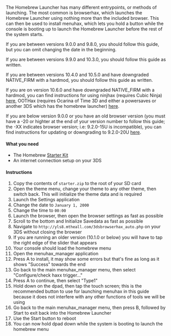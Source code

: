 The Homebrew Launcher has many different entrypoints, or methods of launching. The most common is browserhax, which launches the Homebrew Launcher using nothing more than the included browser. This can then be used to install menuhax, which lets you hold a button while the console is booting up to launch the Homebrew Launcher before the rest of the system starts.

If you are between versions 9.0.0 and 9.8.0, you should follow this guide, but you can omit changing the date in the beginning.

If you are between versions 9.9.0 and 10.3.0, you should follow this guide as written.

If you are between versions 10.4.0 and 10.5.0 and have downgraded NATIVE_FIRM with a hardmod, you should follow this guide as written.

If you are on version 10.6.0 and have downgraded NATIVE_FIRM with a hardmod, you can find instructions for using ninjhax (requires Cubic Ninja) [here](http://smealum.github.io/ninjhax2/), OOTHax (requires Ocarina of Time 3D and either a powersaves or another 3DS which has the homebrew launcher) [here](https://github.com/yellows8/oot3dhax).

If you are below version 9.0.0 or you have an old browser version (you must have a -20 or highter at the end of your version number to follow this guide; the -XX indicates browser version; i.e: 9.2.0-15U is incompatible), you can find instructions for updating or downgrading to 9.2.0-20U [here](https://github.com/Plailect/Guide/wiki/9.2.0-Update).

#### What you need

+ The Homebrew [Starter Kit](http://smealum.github.io/ninjhax2/starter.zip)
+ An internet connection setup on your 3DS

#### Instructions

1. Copy the contents of `starter.zip` to the root of your SD card
2. Open the theme menu, change your theme to any other theme, then switch back. This will initialize the theme data and is required
3. Launch the Settings application
4. Change the date to `January 1, 2000`
5. Change the time to `00:00`
6. Launch the browser, then open the browser settings as fast as possible
7. Scroll to the bottom and Initialize Savedata as fast as possible
8. Navigate to `http://yls8.mtheall.com/3dsbrowserhax_auto.php` on your 3DS without closing the browser
9. If you are running an older version (10.1.0 or below) you will have to tap the right edge of the slider that appears
9. Your console should load the homebrew menu
10. Open the menuhax_manager application
11. Press A to install, it may show some errors but that's fine as long as it shows "Success" towards the end
12. Go back to the main menuhax_manager menu, then select "Configure/check haxx trigger..."
13. Press A to continue, then select "Type1"
14. Hold down on the dpad, then tap the touch screen; this is the recommended button to use for launching menuhax in this guide because it does not interfere with any other functions of tools we will be using
15. Go back to the main menuhax_manager menu, then press B, followed by Start to exit back into the Homebrew Launcher
16. Use the Start button to reboot
17. You can now hold dpad down while the system is booting to launch the homebrew menu